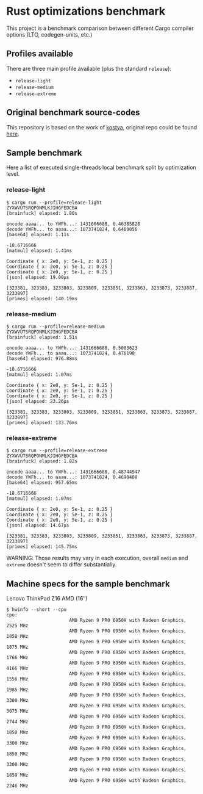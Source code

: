 # Rust optimizations benchmark

This project is a benchmark comparison between different Cargo compiler options (LTO, codegen-units, etc.)

## Profiles available

There are three main profile available (plus the standard `release`):
- `release-light`
- `release-medium`
- `release-extreme`

## Original benchmark source-codes

This repository is based on the work of [kostya](https://github.com/kostya), original repo could be found [here](https://github.com/kostya/benchmarks).

## Sample benchmark

Here a list of executed single-threads local benchmark split by optimization level.

### release-light

```
$ cargo run --profile=release-light
ZYXWVUTSRQPONMLKJIHGFEDCBA
[brainfuck] elapsed: 1.80s

encode aaaa... to YWFh...: 1431666688, 0.46385828
decode YWFh... to aaaa...: 1073741824, 0.6469056
[base64] elapsed: 1.11s

-18.6716666
[matmul] elapsed: 1.41ms

Coordinate { x: 2e0, y: 5e-1, z: 0.25 }
Coordinate { x: 2e0, y: 5e-1, z: 0.25 }
Coordinate { x: 2e0, y: 5e-1, z: 0.25 }
[json] elapsed: 19.00µs

[323381, 323383, 3233803, 3233809, 3233851, 3233863, 3233873, 3233887, 3233897]
[primes] elapsed: 140.19ms
```

### release-medium

```
$ cargo run --profile=release-medium
ZYXWVUTSRQPONMLKJIHGFEDCBA
[brainfuck] elapsed: 1.51s

encode aaaa... to YWFh...: 1431666688, 0.5003623
decode YWFh... to aaaa...: 1073741824, 0.476198
[base64] elapsed: 976.88ms

-18.6716666
[matmul] elapsed: 1.07ms

Coordinate { x: 2e0, y: 5e-1, z: 0.25 }
Coordinate { x: 2e0, y: 5e-1, z: 0.25 }
Coordinate { x: 2e0, y: 5e-1, z: 0.25 }
[json] elapsed: 23.26µs

[323381, 323383, 3233803, 3233809, 3233851, 3233863, 3233873, 3233887, 3233897]
[primes] elapsed: 133.76ms
```

### release-extreme

```
$ cargo run --profile=release-extreme
ZYXWVUTSRQPONMLKJIHGFEDCBA
[brainfuck] elapsed: 1.82s

encode aaaa... to YWFh...: 1431666688, 0.48744947
decode YWFh... to aaaa...: 1073741824, 0.4698408
[base64] elapsed: 957.65ms

-18.6716666
[matmul] elapsed: 1.07ms

Coordinate { x: 2e0, y: 5e-1, z: 0.25 }
Coordinate { x: 2e0, y: 5e-1, z: 0.25 }
Coordinate { x: 2e0, y: 5e-1, z: 0.25 }
[json] elapsed: 14.67µs

[323381, 323383, 3233803, 3233809, 3233851, 3233863, 3233873, 3233887, 3233897]
[primes] elapsed: 145.75ms

```

WARNING: Those results may vary in each execution, overall `medium` and `extreme` doesn't seem to differ substantially.

## Machine specs for the sample benchmark

Lenovo ThinkPad Z16 AMD (16″)

```
$ hwinfo --short --cpu
cpu:                                                            
                       AMD Ryzen 9 PRO 6950H with Radeon Graphics, 2525 MHz
                       AMD Ryzen 9 PRO 6950H with Radeon Graphics, 1858 MHz
                       AMD Ryzen 9 PRO 6950H with Radeon Graphics, 1875 MHz
                       AMD Ryzen 9 PRO 6950H with Radeon Graphics, 1766 MHz
                       AMD Ryzen 9 PRO 6950H with Radeon Graphics, 4166 MHz
                       AMD Ryzen 9 PRO 6950H with Radeon Graphics, 1556 MHz
                       AMD Ryzen 9 PRO 6950H with Radeon Graphics, 1985 MHz
                       AMD Ryzen 9 PRO 6950H with Radeon Graphics, 3300 MHz
                       AMD Ryzen 9 PRO 6950H with Radeon Graphics, 3075 MHz
                       AMD Ryzen 9 PRO 6950H with Radeon Graphics, 2744 MHz
                       AMD Ryzen 9 PRO 6950H with Radeon Graphics, 1850 MHz
                       AMD Ryzen 9 PRO 6950H with Radeon Graphics, 3300 MHz
                       AMD Ryzen 9 PRO 6950H with Radeon Graphics, 1850 MHz
                       AMD Ryzen 9 PRO 6950H with Radeon Graphics, 3300 MHz
                       AMD Ryzen 9 PRO 6950H with Radeon Graphics, 1859 MHz
                       AMD Ryzen 9 PRO 6950H with Radeon Graphics, 2246 MHz
```
